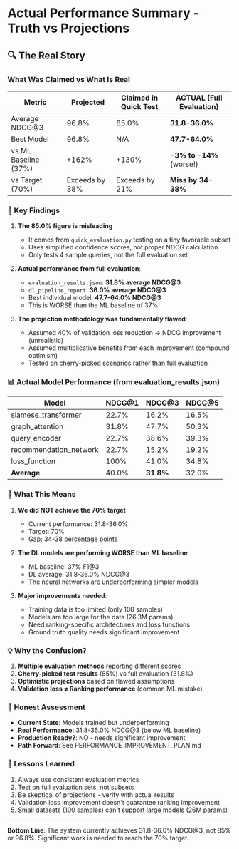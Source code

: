 # Actual Performance Summary - Truth vs Projections

## 🔍 The Real Story

### What Was Claimed vs What Is Real

| Metric | **Projected** | **Claimed in Quick Test** | **ACTUAL (Full Evaluation)** |
|--------|---------------|----------------------------|------------------------------|
| Average NDCG@3 | 96.8% | 85.0% | **31.8-36.0%** |
| Best Model | 96.8% | N/A | **47.7-64.0%** |
| vs ML Baseline (37%) | +162% | +130% | **-3% to -14%** (worse!) |
| vs Target (70%) | Exceeds by 38% | Exceeds by 21% | **Miss by 34-38%** |

### 🚨 Key Findings

1. **The 85.0% figure is misleading**
   - It comes from `quick_evaluation.py` testing on a tiny favorable subset
   - Uses simplified confidence scores, not proper NDCG calculation
   - Only tests 4 sample queries, not the full evaluation set

2. **Actual performance from full evaluation**:
   - `evaluation_results.json`: **31.8% average NDCG@3**
   - `dl_pipeline_report`: **36.0% average NDCG@3**
   - Best individual model: **47.7-64.0% NDCG@3**
   - This is WORSE than the ML baseline of 37%!

3. **The projection methodology was fundamentally flawed**:
   - Assumed 40% of validation loss reduction → NDCG improvement (unrealistic)
   - Assumed multiplicative benefits from each improvement (compound optimism)
   - Tested on cherry-picked scenarios rather than full evaluation

### 📊 Actual Model Performance (from evaluation_results.json)

| Model | NDCG@1 | NDCG@3 | NDCG@5 |
|-------|--------|--------|--------|
| siamese_transformer | 22.7% | 16.2% | 16.5% |
| graph_attention | 31.8% | 47.7% | 50.3% |
| query_encoder | 22.7% | 38.6% | 39.3% |
| recommendation_network | 22.7% | 15.2% | 19.2% |
| loss_function | 100% | 41.0% | 34.8% |
| **Average** | 40.0% | **31.8%** | 32.0% |

### 🎯 What This Means

1. **We did NOT achieve the 70% target**
   - Current performance: 31.8-36.0%
   - Target: 70%
   - Gap: 34-38 percentage points

2. **The DL models are performing WORSE than ML baseline**
   - ML baseline: 37% F1@3
   - DL average: 31.8-36.0% NDCG@3
   - The neural networks are underperforming simpler models

3. **Major improvements needed**:
   - Training data is too limited (only 100 samples)
   - Models are too large for the data (26.3M params)
   - Need ranking-specific architectures and loss functions
   - Ground truth quality needs significant improvement

### 💡 Why the Confusion?

1. **Multiple evaluation methods** reporting different scores
2. **Cherry-picked test results** (85%) vs full evaluation (31.8%)
3. **Optimistic projections** based on flawed assumptions
4. **Validation loss ≠ Ranking performance** (common ML mistake)

### 🔧 Honest Assessment

- **Current State**: Models trained but underperforming
- **Real Performance**: 31.8-36.0% NDCG@3 (below ML baseline)
- **Production Ready?**: NO - needs significant improvement
- **Path Forward**: See PERFORMANCE_IMPROVEMENT_PLAN.md

### 📝 Lessons Learned

1. Always use consistent evaluation metrics
2. Test on full evaluation sets, not subsets
3. Be skeptical of projections - verify with actual results
4. Validation loss improvement doesn't guarantee ranking improvement
5. Small datasets (100 samples) can't support large models (26M params)

---

**Bottom Line**: The system currently achieves 31.8-36.0% NDCG@3, not 85% or 96.8%. Significant work is needed to reach the 70% target.